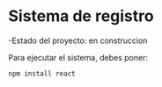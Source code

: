 <h1>Sistema de registro</h1>

-Estado del proyecto: en construccion


Para ejecutar el sistema, debes poner: 

``````npm install react``````
